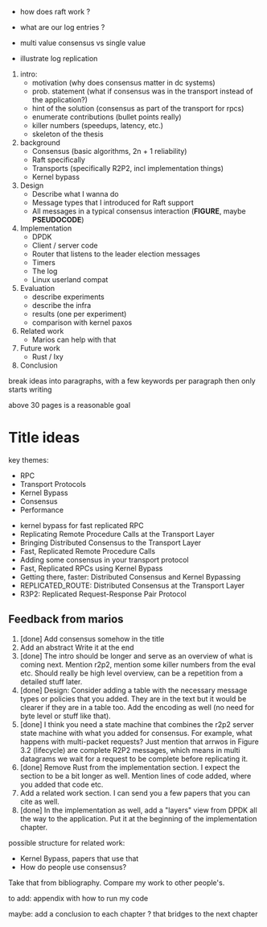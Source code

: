 * how does raft work ?
* what are our log entries ?
* multi value consensus vs single value

* illustrate log replication

1. intro:
    - motivation (why does consensus matter in dc systems)
    - prob. statement (what if consensus was in the transport instead of the application?)
    - hint of the solution (consensus as part of the transport for rpcs)
    - enumerate contributions (bullet points really)
    - killer numbers (speedups, latency, etc.)
    - skeleton of the thesis
2. background
    - Consensus (basic algorithms, 2n + 1 reliability)
    - Raft specifically
    - Transports (specifically R2P2, incl implementation things)
    - Kernel bypass
3. Design
    - Describe what I wanna do
    - Message types that I introduced for Raft support
    - All messages in a typical consensus interaction (**FIGURE**, maybe **PSEUDOCODE**)
4. Implementation
    - DPDK
    - Client / server code
    - Router that listens to the leader election messages
    - Timers
    - The log
    - Linux userland compat
5. Evaluation
    - describe experiments
    - describe the infra
    - results (one per experiment)
    - comparison with kernel paxos
6. Related work
    - Marios can help with that
7. Future work
    - Rust / Ixy
8. Conclusion

break ideas into paragraphs, with a few keywords per paragraph
then only starts writing

above 30 pages is a reasonable goal

# Title ideas

key themes:

- RPC
- Transport Protocols
- Kernel Bypass
- Consensus
- Performance

* kernel bypass for fast replicated RPC
* Replicating Remote Procedure Calls at the Transport Layer
* Bringing Distributed Consensus to the Transport Layer
* Fast, Replicated Remote Procedure Calls
* Adding some consensus in your transport protocol
* Fast, Replicated RPCs using Kernel Bypass
* Getting there, faster: Distributed Consensus and Kernel Bypassing
* REPLICATED_ROUTE: Distributed Consensus at the Transport Layer
* R3P2: Replicated Request-Response Pair Protocol

## Feedback from marios

1. [done] Add consensus somehow in the title
2. Add an abstract
    Write it at the end
3. [done] The intro should be longer and serve as an overview of what is coming next. Mention r2p2, mention some killer numbers from the eval etc.
    Should really be high level overview, can be a repetition from a detailed stuff later.
4. [done] Design: Consider adding a table with the necessary message types or policies that you added. They are in the text but it would be clearer if they are in a table too.
    Add the encoding as well (no need for byte level or stuff like that).
5. [done] I think you need a state machine that combines the r2p2 server state machine with what you added for consensus. For example, what happens with multi-packet requests?
    Just mention that arrwos in Figure 3.2 (lifecycle) are complete R2P2 messages, which means in multi datagrams we wait for a request to be complete before replicating it.
6. [done] Remove Rust from the implementation section. I expect the section to be a bit longer as well. Mention lines of code added, where you added that code etc.
7. Add a related work section. I can send you a few papers that you can cite as well.
8. [done] In the implementation as well, add a "layers" view from DPDK all the way to the application.
    Put it at the beginning of the implementation chapter.

possible structure for related work:

* Kernel Bypass, papers that use that
* How do people use consensus?

Take that from bibliography.
Compare my work to other people's.

to add: appendix with how to run my code

maybe: add a conclusion to each chapter ? that bridges to the next chapter
